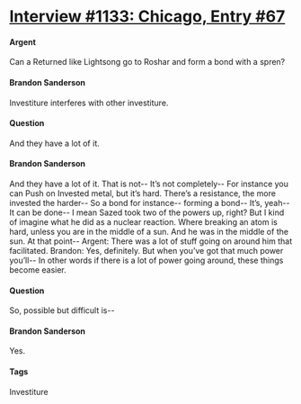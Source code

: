 # [Interview #1133: Chicago, Entry #67](https://www.theoryland.com/intvmain.php?i=1133#67)

#### Argent

Can a Returned like Lightsong go to Roshar and form a bond with a spren?

#### Brandon Sanderson

Investiture interferes with other investiture.

#### Question

And they have a lot of it.

#### Brandon Sanderson

And they have a lot of it. That is not-- It’s not completely-- For instance you can Push on Invested metal, but it’s hard. There’s a resistance, the more invested the harder-- So a bond for instance-- forming a bond-- It’s, yeah-- It can be done-- I mean Sazed took two of the powers up, right? But I kind of imagine what he did as a nuclear reaction. Where breaking an atom is hard, unless you are in the middle of a sun. And he was in the middle of the sun. At that point--
Argent: There was a lot of stuff going on around him that facilitated.
Brandon: Yes, definitely. But when you’ve got that much power you’ll-- In other words if there is a lot of power going around, these things become easier.

#### Question

So, possible but difficult is--

#### Brandon Sanderson

Yes.

#### Tags

Investiture

